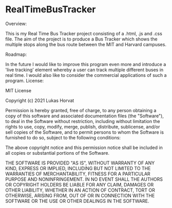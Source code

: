 # RealTimeBusTracker
Overview:

This is my Real Time Bus Tracker project consisting of a .html, .js and .css file. The aim of the project is to produce a Bus Tracker which shows the multiple stops along the bus route between the MIT and Harvard campuses.

Roadmap:

In the future I would like to improve this program even more and introduce a 'live tracking' element whereby a user can track multiple different buses in real time. I would also like to consider the commercial applications of such a program.
License:

MIT License

Copyright (c) 2021 Lukas Horvat

Permission is hereby granted, free of charge, to any person obtaining a copy of this software and associated documentation files (the "Software"), to deal in the Software without restriction, including without limitation the rights to use, copy, modify, merge, publish, distribute, sublicense, and/or sell copies of the Software, and to permit persons to whom the Software is furnished to do so, subject to the following conditions:

The above copyright notice and this permission notice shall be included in all copies or substantial portions of the Software.

THE SOFTWARE IS PROVIDED "AS IS", WITHOUT WARRANTY OF ANY KIND, EXPRESS OR IMPLIED, INCLUDING BUT NOT LIMITED TO THE WARRANTIES OF MERCHANTABILITY, FITNESS FOR A PARTICULAR PURPOSE AND NONINFRINGEMENT. IN NO EVENT SHALL THE AUTHORS OR COPYRIGHT HOLDERS BE LIABLE FOR ANY CLAIM, DAMAGES OR OTHER LIABILITY, WHETHER IN AN ACTION OF CONTRACT, TORT OR OTHERWISE, ARISING FROM, OUT OF OR IN CONNECTION WITH THE SOFTWARE OR THE USE OR OTHER DEALINGS IN THE SOFTWARE.
